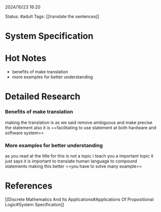 2024/10/23
16:20

Status: #adult 
Tags: [[translate the sentences]]
# System Specification
# Hot Notes
- benefits of make translation
- more examples for better understanding
# Detailed Research

### Benefits of make translation
making the translation is as we said remove ambiguous and make precise the statement also it is ==facilitating to use statement at both hardware and software system==  

### More examples for better understanding 
as you read at the title for this is not a topic i teach you a important topic it just says it is important to translate human language to compound statements making this better ==you have to solve many example==
# References

[[Discrete Mathematics And Its Applications#Applications Of Propositional Logic#System Specification]]